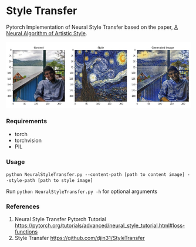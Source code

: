 # Style Transfer
Pytorch Implementation of Neural Style Transfer based on the paper, <a href = "https://arxiv.org/pdf/1508.06576.pdf">A Neural Algorithm of Artistic Style</a>.

<img src = "./images/final.jpg"/>

### Requirements
* torch
* torchvision
* PIL

### Usage
```
python NeuralStyleTransfer.py --content-path [path to content image] --style-path [path to style image]
```

Run `python NeuralStyleTransfer.py -h` for optional arguments

### References
1. Neural Style Transfer Pytorch Tutorial https://pytorch.org/tutorials/advanced/neural_style_tutorial.html#loss-functions
2. Style Transfer https://github.com/djin31/StyleTransfer
